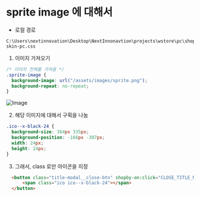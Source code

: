 
# sprite image 에 대해서 

- 로컬 경로
```
C:\Users\nextinnovation\Desktop\NextInnonavtion\projects\wstore\pc\shopby-skin-pc.css
```

1. 이미지 가져오기 
```css
/* 이미지 전체를 가져옴 */
.sprite-image {
  background-image: url("/assets/images/sprite.png");
  background-repeat: no-repeat;
}
```

![Image](https://i.imgur.com/pDf0xDN.png)


2. 해당 이미지에 대해서 구획을 나눔 
```css 
.ico--x-black-24 {
  background-size: 364px 335px;
  background-position: -166px -307px;
  width: 24px;
  height: 24px;
}
```

3. 그래서, class 로만 아이콘을 지정 
```html
  <button class="title-modal__close-btn" shopby-on:click="CLOSE_TITLE_MODAL">
      <span class="ico ico--x-black-24"></span>
  </button>
```







